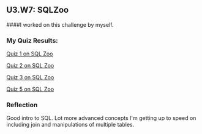 ## U3.W7: SQLZoo

####I worked on this challenge by myself.



### My Quiz Results:

<p><a href="imgs/sqlzoo1.png"> Quiz 1 on SQL Zoo</a></p>
<p><a href="imgs/sqlzoo2.png"> Quiz 2 on SQL Zoo</a></p>
<p><a href="imgs/sqlzoo3.png"> Quiz 3 on SQL Zoo</a></p>
<p><a href="imgs/sqlzoo5.png"> Quiz 5 on SQL Zoo</a></p>

### Reflection

Good intro to SQL.  Lot more advanced concepts I'm getting up to speed on
including join and manipulations of multiple tables.  